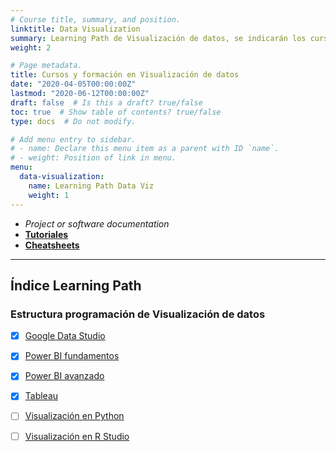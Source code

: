 ```yaml
---
# Course title, summary, and position.
linktitle: Data Visualization
summary: Learning Path de Visualización de datos, se indicarán los cursos de Data Studio, Tableau y Power BI.
weight: 2

# Page metadata.
title: Cursos y formación en Visualización de datos
date: "2020-04-05T00:00:00Z"
lastmod: "2020-06-12T00:00:00Z"
draft: false  # Is this a draft? true/false
toc: true  # Show table of contents? true/false
type: docs  # Do not modify.

# Add menu entry to sidebar.
# - name: Declare this menu item as a parent with ID `name`.
# - weight: Position of link in menu.
menu:
  data-visualization:
    name: Learning Path Data Viz
    weight: 1
---
```


* *Project or software documentation*
* **[Tutoriales](/tutoriales)**
* **[Cheatsheets](/recursos/cheatsheets/)**

***

## Índice Learning Path


### Estructura programación de Visualización de datos

- [x] [Google Data Studio](/curso-google-data-studio)
- [x] [Power BI fundamentos](/curso-power-bi-fundamentos)
- [x] [Power BI avanzado](/curso-power-bi-avanzado)
- [x] [Tableau](/curso-tableau)
- [ ] [Visualización en Python](/)
- [ ] [Visualización en R Studio](/)


